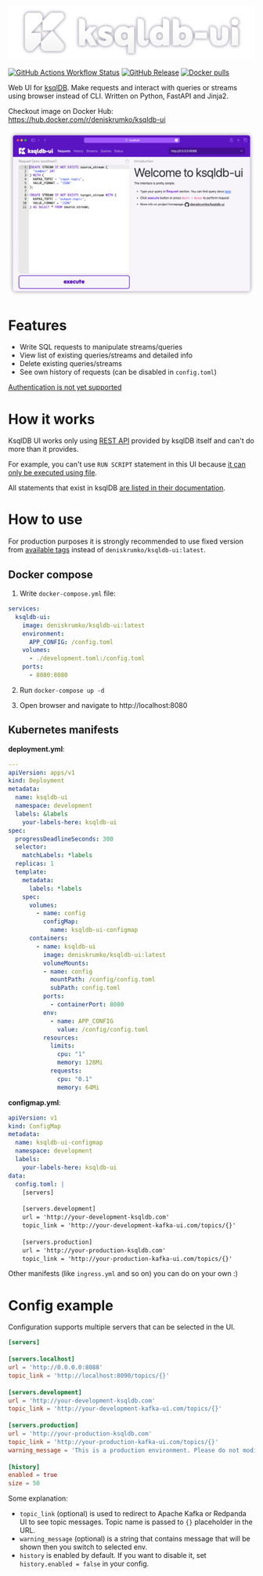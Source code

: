 ![ksqldb-ui](https://github.com/deniskrumko/ksqldb-ui/blob/master/src/static/images/full_logo_readme.png?raw=true)

[![GitHub Actions Workflow Status](https://img.shields.io/github/actions/workflow/status/deniskrumko/ksqldb-ui/build-and-push.yml)](https://github.com/deniskrumko/visual-coordinates-tool/actions)
[![GitHub Release](https://img.shields.io/github/v/release/deniskrumko/ksqldb-ui)](https://github.com/deniskrumko/ksqldb-ui/releases)
[![Docker pulls](https://img.shields.io/docker/pulls/deniskrumko/ksqldb-ui)](https://hub.docker.com/r/deniskrumko/ksqldb-ui/tags)

Web UI for [ksqlDB](https://ksqldb.io/). Make requests and interact with queries or streams using browser instead of CLI. Written on Python, FastAPI and Jinja2.

Checkout image on Docker Hub: https://hub.docker.com/r/deniskrumko/ksqldb-ui

![preview](https://github.com/deniskrumko/ksqldb-ui/blob/master/src/static/images/preview.png?raw=true)

# Features

- Write SQL requests to manipulate streams/queries
- View list of existing queries/streams and detailed info
- Delete existing queries/streams
- See own history of requests (can be disabled in `config.toml`)

[Authentication is not yet supported](https://github.com/deniskrumko/ksqldb-ui/issues/6)

# How it works

KsqlDB UI works only using [REST API](https://docs.ksqldb.io/en/latest/developer-guide/api/) provided by ksqlDB itself and can't do more than it provides.

For example, you can't use `RUN SCRIPT` statement in this UI because [it can only be executed using file](https://docs.ksqldb.io/en/latest/developer-guide/ksqldb-reference/run-script/).

All statements that exist in ksqlDB [are listed in their documentation](https://docs.ksqldb.io/en/latest/developer-guide/ksqldb-reference/quick-reference/).

# How to use

For production purposes it is strongly recommended to use fixed version from [available tags](https://hub.docker.com/r/deniskrumko/ksqldb-ui/tags) instead of `deniskrumko/ksqldb-ui:latest`.

## Docker compose

1. Write `docker-compose.yml` file:

```yaml
services:
  ksqldb-ui:
    image: deniskrumko/ksqldb-ui:latest
    environment:
      APP_CONFIG: /config.toml
    volumes:
      - ./development.toml:/config.toml
    ports:
      - 8080:8080
```

2. Run `docker-compose up -d`

3. Open browser and navigate to http://localhost:8080

## Kubernetes manifests

**deployment.yml**:

```yaml
---
apiVersion: apps/v1
kind: Deployment
metadata:
  name: ksqldb-ui
  namespace: development
  labels: &labels
    your-labels-here: ksqldb-ui
spec:
  progressDeadlineSeconds: 300
  selector:
    matchLabels: *labels
  replicas: 1
  template:
    metadata:
      labels: *labels
    spec:
      volumes:
        - name: config
          configMap:
            name: ksqldb-ui-configmap
      containers:
        - name: ksqldb-ui
          image: deniskrumko/ksqldb-ui:latest
          volumeMounts:
          - name: config
            mountPath: /config/config.toml
            subPath: config.toml
          ports:
            - containerPort: 8080
          env:
            - name: APP_CONFIG
              value: /config/config.toml
          resources:
            limits:
              cpu: "1"
              memory: 128Mi
            requests:
              cpu: "0.1"
              memory: 64Mi
```

**configmap.yml**:

```yaml
apiVersion: v1
kind: ConfigMap
metadata:
  name: ksqldb-ui-configmap
  namespace: development
  labels:
    your-labels-here: ksqldb-ui
data:
  config.toml: |
    [servers]

    [servers.development]
    url = 'http://your-development-ksqldb.com'
    topic_link = 'http://your-development-kafka-ui.com/topics/{}'

    [servers.production]
    url = 'http://your-production-ksqldb.com'
    topic_link = 'http://your-production-kafka-ui.com/topics/{}'
```

Other manifests (like `ingress.yml` and so on) you can do on your own :)

# Config example

Configuration supports multiple servers that can be selected in the UI.

```toml
[servers]

[servers.localhost]
url = 'http://0.0.0.0:8088'
topic_link = 'http://localhost:8090/topics/{}'

[servers.development]
url = 'http://your-development-ksqldb.com'
topic_link = 'http://your-development-kafka-ui.com/topics/{}'

[servers.production]
url = 'http://your-production-ksqldb.com'
topic_link = 'http://your-production-kafka-ui.com/topics/{}'
warning_message = 'This is a production environment. Please do not modify existing streams/queries.'

[history]
enabled = true
size = 50
```

Some explanation:

- `topic_link` (optional) is used to redirect to Apache Kafka or Redpanda UI to see topic messages. Topic name is passed to `{}` placeholder in the URL.
- `warning_message` (optional) is a string that contains message that will be shown then you switch to selected env.
- `history` is enabled by default. If you want to disable it, set `history.enabled = false` in your config.
